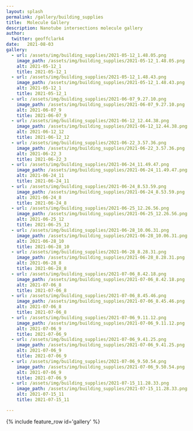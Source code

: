 ```yaml
---
layout: splash
permalink: /gallery/building_supplies
title:  Molecule Gallery
description: Nanotube intersections molecule gallery
author:
  twitter: geoffclark4
date:   2021-08-03
gallery:
  - url: /assets/img/building_supplies/2021-05-12_1.48.05.png
    image_path: /assets/img/building_supplies/2021-05-12_1.48.05.png
    alt: 2021-05-12_1
    title: 2021-05-12_1
  - url: /assets/img/building_supplies/2021-05-12_1.48.43.png
    image_path: /assets/img/building_supplies/2021-05-12_1.48.43.png
    alt: 2021-05-12_1
    title: 2021-05-12_1
  - url: /assets/img/building_supplies/2021-06-07_9.27.10.png
    image_path: /assets/img/building_supplies/2021-06-07_9.27.10.png
    alt: 2021-06-07_9
    title: 2021-06-07_9
  - url: /assets/img/building_supplies/2021-06-12_12.44.38.png
    image_path: /assets/img/building_supplies/2021-06-12_12.44.38.png
    alt: 2021-06-12_12
    title: 2021-06-12_12
  - url: /assets/img/building_supplies/2021-06-22_3.57.36.png
    image_path: /assets/img/building_supplies/2021-06-22_3.57.36.png
    alt: 2021-06-22_3
    title: 2021-06-22_3
  - url: /assets/img/building_supplies/2021-06-24_11.49.47.png
    image_path: /assets/img/building_supplies/2021-06-24_11.49.47.png
    alt: 2021-06-24_11
    title: 2021-06-24_11
  - url: /assets/img/building_supplies/2021-06-24_8.53.59.png
    image_path: /assets/img/building_supplies/2021-06-24_8.53.59.png
    alt: 2021-06-24_8
    title: 2021-06-24_8
  - url: /assets/img/building_supplies/2021-06-25_12.26.56.png
    image_path: /assets/img/building_supplies/2021-06-25_12.26.56.png
    alt: 2021-06-25_12
    title: 2021-06-25_12
  - url: /assets/img/building_supplies/2021-06-28_10.06.31.png
    image_path: /assets/img/building_supplies/2021-06-28_10.06.31.png
    alt: 2021-06-28_10
    title: 2021-06-28_10
  - url: /assets/img/building_supplies/2021-06-28_8.28.31.png
    image_path: /assets/img/building_supplies/2021-06-28_8.28.31.png
    alt: 2021-06-28_8
    title: 2021-06-28_8
  - url: /assets/img/building_supplies/2021-07-06_8.42.18.png
    image_path: /assets/img/building_supplies/2021-07-06_8.42.18.png
    alt: 2021-07-06_8
    title: 2021-07-06_8
  - url: /assets/img/building_supplies/2021-07-06_8.45.46.png
    image_path: /assets/img/building_supplies/2021-07-06_8.45.46.png
    alt: 2021-07-06_8
    title: 2021-07-06_8
  - url: /assets/img/building_supplies/2021-07-06_9.11.12.png
    image_path: /assets/img/building_supplies/2021-07-06_9.11.12.png
    alt: 2021-07-06_9
    title: 2021-07-06_9
  - url: /assets/img/building_supplies/2021-07-06_9.41.25.png
    image_path: /assets/img/building_supplies/2021-07-06_9.41.25.png
    alt: 2021-07-06_9
    title: 2021-07-06_9
  - url: /assets/img/building_supplies/2021-07-06_9.50.54.png
    image_path: /assets/img/building_supplies/2021-07-06_9.50.54.png
    alt: 2021-07-06_9
    title: 2021-07-06_9
  - url: /assets/img/building_supplies/2021-07-15_11.28.33.png
    image_path: /assets/img/building_supplies/2021-07-15_11.28.33.png
    alt: 2021-07-15_11
    title: 2021-07-15_11

---
```


{% include feature_row id='gallery' %}
